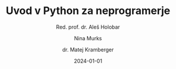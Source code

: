 ---
date: "2024-01-01" 
version: "0.1.3"
lastUpdate: "2024-09-04 16:00:00"
layout: "course"
id: "UPyN"
permalink: "UPyN"
author:
- "Red. prof. dr. Aleš Holobar"
- "Nina Murks"
- "dr. Matej Kramberger"
contact: "nina.murks@um.si"
notifyData:
  - notifyEmail: "nina.murks@um.si"
    notify: true
  - notifyEmail: "cvetanka.pasinechka@student.um.si"
    notify: false
title: "Uvod v Python za neprogramerje"
image: "https://images.unsplash.com/photo-1517148815978-75f6acaaf32c"
type: "Krajše izobraževanje s preverjanjem (pilotno mikrodokazilo)"
field:
- "KLASIUS-P-16 (0610)"
keywords:
- "Python"
- "sintaksa"
- "podatkovni tipi"
- "pogojni stavki"
- "zanke"
- "funkcije"
- "uvod v nevronske mreže"
intended:
- "poklicno"
- "učitelji"
- "študenti"
- "vseživljensko učenje"
- "osipniki"
- "dijaki"
difficulty: "Začetni nivo"
requisite: ""
description: |
    Udeleženci bodo pridobili temeljne veščine programiranja v programskem jeziku Pythonu, kjer se bodo spoznali z osnovnimi koncepti, kot so spremenljivke, podatkovni tipi, pogojni stavki, zanke, funkcije in knjižnice. Izobraževanje bo vsebovalo tudi delo z nalaganjem podatkov iz datotek, enostavnejša analiza podatkov, ter njihova vizualizacija. Izobraževanje bo sestavljeno iz teoretičnih in praktičnih pristopov ter tako opremilo udeležence z zadostnim znanjem za samostojno nadgrajevanje znanja iz programiranja.
state: "2. pilotna izvedba"
execution: "Mešana"
ects: "1"
implementation: |
    Predavanja: 9 ur
    Vaje: 9 ur
    Samostojno delo: 12 ur
cType: "1"
executionStartDate: "2025-02-03"
executionData: |
    3. 2. 2025 ob 16:00 - 19:00h
    4. 2. 2025 ob 16:00 - 19:00h
    6. 2. 2025 ob 16:00 - 19:00h
    10. 2. 2025 ob 16:00 - 19:00h
    13. 2. 2025 ob 16:00 - 19:00h
    19. 2. 2025 ob 16:00 - 19:00h
executionDataShow: true
---